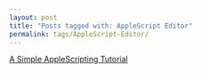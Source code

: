```yaml
---
layout: post
title: "Posts tagged with: AppleScript Editor"
permalink: tags/AppleScript-Editor/
---
```

[A Simple AppleScripting Tutorial](/2011/07/applescripting)
